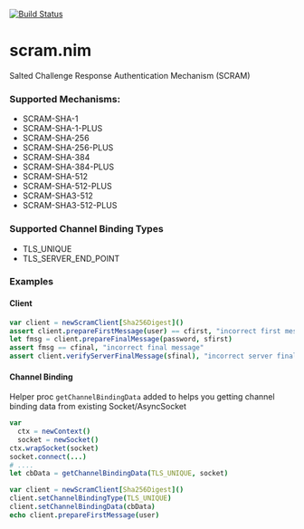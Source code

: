 [![Build Status](https://travis-ci.org/ba0f3/scram.nim.svg?branch=master)](https://travis-ci.org/ba0f3/scram.nim)

# scram.nim
Salted Challenge Response Authentication Mechanism (SCRAM)


### Supported Mechanisms:
* SCRAM-SHA-1
* SCRAM-SHA-1-PLUS
* SCRAM-SHA-256
* SCRAM-SHA-256-PLUS
* SCRAM-SHA-384
* SCRAM-SHA-384-PLUS
* SCRAM-SHA-512
* SCRAM-SHA-512-PLUS
* SCRAM-SHA3-512
* SCRAM-SHA3-512-PLUS

### Supported Channel Binding Types
* TLS_UNIQUE
* TLS_SERVER_END_POINT

### Examples

#### Client
```nim
var client = newScramClient[Sha256Digest]()
assert client.prepareFirstMessage(user) == cfirst, "incorrect first message"
let fmsg = client.prepareFinalMessage(password, sfirst)
assert fmsg == cfinal, "incorrect final message"
assert client.verifyServerFinalMessage(sfinal), "incorrect server final message"
```

#### Channel Binding

Helper proc `getChannelBindingData` added to helps you getting channel binding data from existing Socket/AsyncSocket

```nim
var
  ctx = newContext()
  socket = newSocket()
ctx.wrapSocket(socket)
socket.connect(...)
# ....
let cbData = getChannelBindingData(TLS_UNIQUE, socket)

var client = newScramClient[Sha256Digest]()
client.setChannelBindingType(TLS_UNIQUE)
client.setChannelBindingData(cbData)
echo client.prepareFirstMessage(user)
```